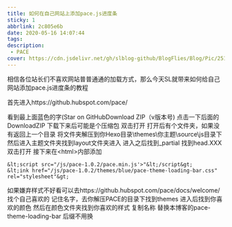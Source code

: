 ```yaml
---
title: 如何在自己网站上添加pace.js进度条
sticky: 1
abbrlink: 2c805e6b
date: 2020-05-16 14:07:44
tags:
description:
 - PACE
cover: https://cdn.jsdelivr.net/gh/slblog-github/BlogFlies/Blog/Pic/2516Cover.png
---
```


相信各位站长们不喜欢网站普普通通的加载方式，那么今天SL就带来如何给自己网站添加pace.js进度条的教程

首先进入https://github.hubspot.com/pace/

看到最上面蓝色的字(Star on GitHubDownload ZIP（v版本号)
点击一下后面的DownloadZIP
下载下来后可能是个压缩包
双击打开
打开后有个文件夹，如果没有返回上一个目录
将文件夹解压到你Hexo目录\themes\你主题\source\js目录下
然后进入主题文件夹找到layout文件夹进入
进入之后找到_partial
找到head.XXX
双击打开
接下来在&lt;html&gt;内部添加

```
&lt;script src="/js/pace-1.0.2/pace.min.js'>"&lt;/script&gt;
&lt;ink href="/js/pace-1.0.2/themes/blue/pace-theme-loading-bar.css" rel="stylesheet"&gt;
```
如果嫌弃样式不好看可以去https://github.hubspot.com/pace/docs/welcome/
找个自己喜欢的
记住名字，去你解压PACE的目录下找到themes
进入后找到你喜欢的颜色
然后在颜色文件夹找到你喜欢的样式
复制名称
替换本博客的pace-theme-loading-bar
后缀不用换



